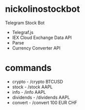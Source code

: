 # nickolinostockbot
Telegram Stock Bot

- Telegraf.js
- IEX Cloud Exchange Data API
- Parse
- Currency Converter API

# commands

- crypto - /crypto BTCUSD
- stock - /stock AAPL
- info - /info AAPL
- dividends - /dividends AAPL
- convert - /convert 100 EUR CHF
